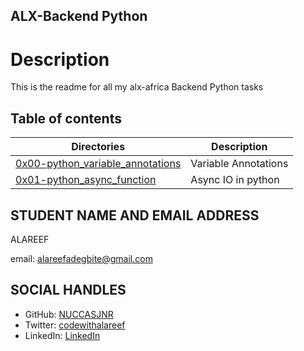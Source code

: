 ## ALX-Backend Python

# Description
This is the readme for all my alx-africa Backend Python tasks

## Table of contents
Directories | Description
------------| ----------
[0x00-python_variable_annotations](0x00-python_variable_annotations) | Variable Annotations
[0x01-python_async_function](0x01-python_async_function) | Async IO in python

## STUDENT NAME AND EMAIL ADDRESS
 ALAREEF

email: alareefadegbite@gmail.com

## SOCIAL HANDLES

- GitHub: [NUCCASJNR](https://github.com/NUCCASJNR)
- Twitter: [codewithalareef](https://twitter.com/codewithalareef)
- LinkedIn: [LinkedIn](https://linkedin.com/in/alareef)
